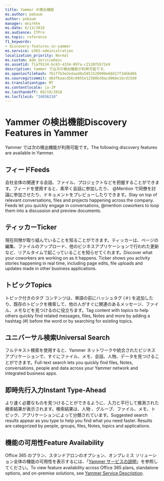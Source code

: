 ```yaml
---
title: Yammer の検出機能
ms.author: pebaum
author: pebaum
manager: mnirkhe
ms.date: 6/13/2018
ms.audience: ITPro
ms.topic: reference
f1_keywords:
- discovery-features-in-yammer
ms.service: o365-administration
localization_priority: Normal
ms.custom: Adm_ServiceDesc
ms.assetid: f1af9134-bc63-4334-897a-c2120fb572e9
description: Yammer では次の検出機能が利用可能です。
ms.openlocfilehash: 761f7b3e2edaad8a5851528990e68d17f3d66d66
ms.sourcegitcommit: d6dfbaacd56c0855e12500b38acd06be16cd1560
ms.translationtype: MT
ms.contentlocale: ja-JP
ms.lasthandoff: 09/19/2018
ms.locfileid: "24036210"
---
```

# <a name="discovery-features-in-yammer"></a><span data-ttu-id="0969d-103">Yammer の検出機能</span><span class="sxs-lookup"><span data-stu-id="0969d-103">Discovery Features in Yammer</span></span>

<span data-ttu-id="0969d-104">Yammer では次の検出機能が利用可能です。</span><span class="sxs-lookup"><span data-stu-id="0969d-104">The following discovery features are available in Yammer.</span></span>
  
## <a name="feeds"></a><span data-ttu-id="0969d-105">フィード</span><span class="sxs-lookup"><span data-stu-id="0969d-105">Feeds</span></span>
<span data-ttu-id="0969d-106"><a name="bkmk_Feeds"> </a></span><span class="sxs-lookup"><span data-stu-id="0969d-106"></span></span>

<span data-ttu-id="0969d-p101">会社全体の関連する会話、ファイル、プロジェクトなどを把握することができます。フィードを使用すると、素早く会話に参加したり、 @Mention で同僚を討論に参加させたり、ドキュメントをプレビューしたりできます。</span><span class="sxs-lookup"><span data-stu-id="0969d-p101">Stay on top of relevant conversations, files and projects happening across the company. Feeds let you quickly engage in conversations, @mention coworkers to loop them into a discussion and preview documents.</span></span>
  
## <a name="ticker"></a><span data-ttu-id="0969d-109">ティッカー</span><span class="sxs-lookup"><span data-stu-id="0969d-109">Ticker</span></span>
<span data-ttu-id="0969d-110"><a name="bkmk_Ticker"> </a></span><span class="sxs-lookup"><span data-stu-id="0969d-110"></span></span>

<span data-ttu-id="0969d-p102">現在同僚が取り組んでいることを知ることができます。ティッカーは、ページの編集、ファイルのアップロード、他のビジネスアプリケーションで行われた更新など、リアルタイムで起こっていることを知らせてくれます。</span><span class="sxs-lookup"><span data-stu-id="0969d-p102">Discover what your coworkers are working on as it happens. Ticker shows you activity stories happening in real time, including page edits, file uploads and updates made in other business applications.</span></span>
  
## <a name="topics"></a><span data-ttu-id="0969d-113">トピック</span><span class="sxs-lookup"><span data-stu-id="0969d-113">Topics</span></span>
<span data-ttu-id="0969d-114"><a name="bkmk_Topics"> </a></span><span class="sxs-lookup"><span data-stu-id="0969d-114"></span></span>

<span data-ttu-id="0969d-115">トピック付きのタグ コンテンツは、単語の前にハッシュタグ (＃) を追加したり、既存のトピックを検索して、他の人がすぐに関連のあるメッセージ、ファイル、メモなどを見つけるのに役立ちます。</span><span class="sxs-lookup"><span data-stu-id="0969d-115">Tag content with topics to help others quickly find related messages, files, Notes and more by adding a hashtag (#) before the word or by searching for existing topics.</span></span>
  
## <a name="universal-search"></a><span data-ttu-id="0969d-116">ユニバーサル検索</span><span class="sxs-lookup"><span data-stu-id="0969d-116">Universal Search</span></span>
<span data-ttu-id="0969d-117"><a name="bkmk_UniversalSearch"> </a></span><span class="sxs-lookup"><span data-stu-id="0969d-117"></span></span>

<span data-ttu-id="0969d-118">フルテキスト検索を使用すると、Yammer ネットワークや統合されたビジネス アプリケーションで、すぐにファイル、メモ、会話、人物、データを見つけることができます。</span><span class="sxs-lookup"><span data-stu-id="0969d-118">Full-text search lets you quickly find files, Notes, conversations, people and data across your Yammer network and integrated business apps.</span></span>
  
## <a name="instant-type-ahead"></a><span data-ttu-id="0969d-119">即時先行入力</span><span class="sxs-lookup"><span data-stu-id="0969d-119">Instant Type-Ahead</span></span>
<span data-ttu-id="0969d-120"><a name="bkmk_InstantTypeAhead"> </a></span><span class="sxs-lookup"><span data-stu-id="0969d-120"></span></span>

<span data-ttu-id="0969d-p103">より速く必要なものを見つけることができるように、入力と平行して推測された検索結果が表示されます。検索結果は、人物 、グループ、ファイル、メモ、トピック、アプリケーションによって分類されています。</span><span class="sxs-lookup"><span data-stu-id="0969d-p103">Suggested search results appear as you type to help you find what you need faster. Results are categorized by people, groups, files, Notes, topics and applications.</span></span>
  
## <a name="feature-availability"></a><span data-ttu-id="0969d-123">機能の可用性</span><span class="sxs-lookup"><span data-stu-id="0969d-123">Feature Availability</span></span>
<span data-ttu-id="0969d-124"><a name="bkmk_InstantTypeAhead"> </a></span><span class="sxs-lookup"><span data-stu-id="0969d-124"></span></span>

<span data-ttu-id="0969d-125">Office 365 のプラン、スタンドアロンのオプション、オンプレミス ソリューション全体の機能の可用性を表示するには、「[Yammer サービスの説明](yammer-service-description.md)」を参照してください。</span><span class="sxs-lookup"><span data-stu-id="0969d-125">To view feature availability across Office 365 plans, standalone options, and on-premise solutions, see [Yammer Service Description](yammer-service-description.md).</span></span>
  
  
